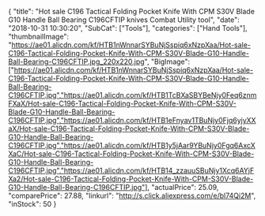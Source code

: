 {
	"title": "Hot sale C196 Tactical Folding Pocket Knife With CPM S30V Blade G10 Handle Ball Bearing C196CFTIP knives Combat Utility tool",
	"date": "2018-10-31 10:30:20",
	"SubCat": ["Tools"],
	"categories": ["Hand Tools"],
	"thumbnailImage": "https://ae01.alicdn.com/kf/HTB1nWnnarSYBuNjSspiq6xNzpXaa/Hot-sale-C196-Tactical-Folding-Pocket-Knife-With-CPM-S30V-Blade-G10-Handle-Ball-Bearing-C196CFTIP.jpg_220x220.jpg",
	"BigImage": ["https://ae01.alicdn.com/kf/HTB1nWnnarSYBuNjSspiq6xNzpXaa/Hot-sale-C196-Tactical-Folding-Pocket-Knife-With-CPM-S30V-Blade-G10-Handle-Ball-Bearing-C196CFTIP.jpg","https://ae01.alicdn.com/kf/HTB1TcBXaSBYBeNjy0Feq6znmFXaX/Hot-sale-C196-Tactical-Folding-Pocket-Knife-With-CPM-S30V-Blade-G10-Handle-Ball-Bearing-C196CFTIP.jpg","https://ae01.alicdn.com/kf/HTB1eFnyav1TBuNjy0Fjq6yjyXXaX/Hot-sale-C196-Tactical-Folding-Pocket-Knife-With-CPM-S30V-Blade-G10-Handle-Ball-Bearing-C196CFTIP.jpg","https://ae01.alicdn.com/kf/HTB1y5jAar9YBuNjy0Fgq6AxcXXaC/Hot-sale-C196-Tactical-Folding-Pocket-Knife-With-CPM-S30V-Blade-G10-Handle-Ball-Bearing-C196CFTIP.jpg","https://ae01.alicdn.com/kf/HTB14_zzauuSBuNjy1Xcq6AYjFXa2/Hot-sale-C196-Tactical-Folding-Pocket-Knife-With-CPM-S30V-Blade-G10-Handle-Ball-Bearing-C196CFTIP.jpg"],
	"actualPrice": 25.09,
	"comparePrice": 27.88,
	"linkurl": "http://s.click.aliexpress.com/e/bl74Qi2M",
	"inStock": 50
}
